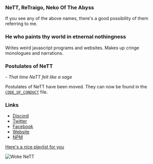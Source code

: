 ### NeTT, ReTraigo, Neko Of The Abyss
If you see any of the above names, there's a good possibility of them referring to me.


### He who paints thy world in etnernal nothingness
Writes weird javascript programs and websites. Makes up cringe monologues and narrations.

### Postulates of NeTT

*- That time NeTT felt like a sage*

Postulates of NeTT have been moved. They can now be found in the [`CODE_OF_CONDUCT`](https://github.com/retraigo/.github/blob/main/CODE_OF_CONDUCT.md) file.

### Links
* [Discord](https://discord.gg/A69vvdK)
* [Twitter](https://twitter.com/retraigo)
* [Facebook](https://fb.me/retraigo)
* [Website](https://nekooftheabyss.xyz/)
* [NPM](https://www.npmjs.com/~retraigo)

[Here's a nice playlist for you](https://open.spotify.com/playlist/1MMcPhfXHmS4UEhCn44I5u?si=f8a30a167d524c31)

![Woke NeTT](https://nekooftheabyss.xyz/NeTT/woke.webp)
